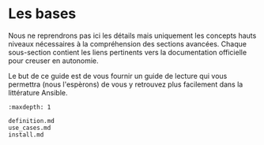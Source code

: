 # Les bases

Nous ne reprendrons pas ici les détails mais uniquement les concepts hauts niveaux nécessaires à la compréhension 
des sections avancées. Chaque sous-section contient les liens pertinents vers la documentation officielle pour creuser
en autonomie.

Le but de ce guide est de vous fournir un guide de lecture qui vous permettra (nous l'espèrons) de vous y retrouvez plus facilement
dans la littérature Ansible.

```{toctree}
:maxdepth: 1

definition.md
use_cases.md
install.md
```

